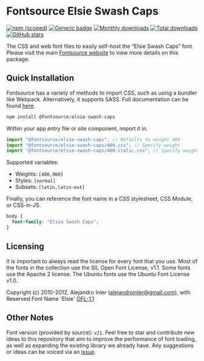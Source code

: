 # Fontsource Elsie Swash Caps

[![npm (scoped)](https://img.shields.io/npm/v/@fontsource/elsie-swash-caps?color=brightgreen)](https://www.npmjs.com/package/@fontsource/elsie-swash-caps) [![Generic badge](https://img.shields.io/badge/fontsource-passing-brightgreen)](https://github.com/fontsource/fontsource) [![Monthly downloads](https://badgen.net/npm/dm/@fontsource/elsie-swash-caps)](https://github.com/fontsource/fontsource) [![Total downloads](https://badgen.net/npm/dt/@fontsource/elsie-swash-caps)](https://github.com/fontsource/fontsource) [![GitHub stars](https://img.shields.io/github/stars/fontsource/fontsource.svg?style=social&label=Star)](https://github.com/fontsource/fontsource/stargazers)

The CSS and web font files to easily self-host the “Elsie Swash Caps” font. Please visit the main [Fontsource website](https://fontsource.org/fonts/elsie-swash-caps) to view more details on this package.

## Quick Installation

Fontsource has a variety of methods to import CSS, such as using a bundler like Webpack. Alternatively, it supports SASS. Full documentation can be found [here](https://fontsource.org/docs/getting-started/introduction).

```javascript
npm install @fontsource/elsie-swash-caps
```

Within your app entry file or site component, import it in.

```javascript
import "@fontsource/elsie-swash-caps"; // Defaults to weight 400
import "@fontsource/elsie-swash-caps/400.css"; // Specify weight
import "@fontsource/elsie-swash-caps/400-italic.css"; // Specify weight and style

```

Supported variables:
- Weights: `[400,900]`
- Styles: `[normal]`
- Subsets: `[latin,latin-ext]`

Finally, you can reference the font name in a CSS stylesheet, CSS Module, or CSS-in-JS.

```css
body {
  font-family: "Elsie Swash Caps";
}
```

## Licensing
It is important to always read the license for every font that you use.
Most of the fonts in the collection use the SIL Open Font License, v1.1. Some fonts use the Apache 2 license. The Ubuntu fonts use the Ubuntu Font License v1.0.

Copyright (c) 2010-2012, Alejandro Inler (alejandroinler@gmail.com), with Reserved Font Name 'Elsie'
[OFL-1.1](http://scripts.sil.org/OFL)

## Other Notes
Font version (provided by source): `v21`.
Feel free to star and contribute new ideas to this repository that aim to improve the performance of font loading, as well as expanding the existing library we already have. Any suggestions or ideas can be voiced via an [issue](https://github.com/fontsource/fontsource/issues).